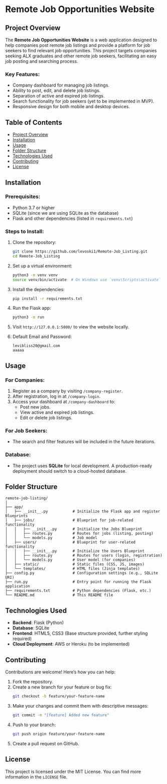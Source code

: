 
# Remote Job Opportunities Website

## Project Overview
The **Remote Job Opportunities Website** is a web application designed to help companies post remote job listings and provide a platform for job seekers to find relevant job opportunities. This project targets companies seeking ALX graduates and other remote job seekers, facilitating an easy job posting and searching process.

### Key Features:
- Company dashboard for managing job listings.
- Ability to post, edit, and delete job listings.
- Separation of active and expired job listings.
- Search functionality for job seekers (yet to be implemented in MVP).
- Responsive design for both mobile and desktop devices.

## Table of Contents
- [Project Overview](#project-overview)
- [Installation](#installation)
- [Usage](#usage)
- [Folder Structure](#folder-structure)
- [Technologies Used](#technologies-used)
- [Contributing](#contributing)
- [License](#license)

## Installation

### Prerequisites:
- Python 3.7 or higher
- SQLite (since we are using SQLite as the database)
- Flask and other dependencies (listed in `requirements.txt`)

### Steps to Install:
1. Clone the repository:
    ```bash
    git clone https://github.com/levoski1/Remote-Job_Listing.git
    cd Remote-Job_Listing
    ```

2. Set up a virtual environment:
    ```bash
    python3 -m venv venv
    source venv/bin/activate  # On Windows use `venv\Scripts\activate`
    ```

3. Install the dependencies:
    ```bash
    pip install -r requirements.txt
    ```

4. Run the Flask app:
    ```bash
    python3 -m run
    ```

5. Visit `http://127.0.0.1:5000/` to view the website locally.


6. Default Email and Password:
    ```
    levibliss20@gmail.com
    aaaaa
    ```

## Usage

### For Companies:
1. Register as a company by visiting `/company-register`.
2. After registration, log in at `/company-login`.
3. Access your dashboard at `/company-dashboard` to:
   - Post new jobs.
   - View active and expired job listings.
   - Edit or delete job listings.

### For Job Seekers:
- The search and filter features will be included in the future iterations.

### Database:
- The project uses **SQLite** for local development. A production-ready deployment should switch to a cloud-hosted database.

## Folder Structure

```
remote-job-listing/
│
├── app/
│   ├── __init__.py           # Initialize the Flask app and register Blueprints
│   ├── jobs/                 # Blueprint for job-related functionality
│   │   ├── __init__.py       # Initialize the Jobs Blueprint
│   │   ├── routes.py         # Routes for jobs (listing, posting)
│   │   └── models.py         # Job model
│   ├── users/                # Blueprint for user-related functionality
│   │   ├── __init__.py       # Initialize the Users Blueprint
│   │   ├── routes.py         # Routes for users (login, registration)
│   │   └── models.py         # User model (for companies)
│   ├── static/               # Static files (CSS, JS, images)
│   └── templates/            # HTML files (Jinja templates)
├── config.py                 # Configuration settings (e.g., SQLite URI)
├── run.py                    # Entry point for running the Flask application
├── requirements.txt          # Python dependencies (Flask, etc.)
└── README.md                 # This README file
```

## Technologies Used
- **Backend**: Flask (Python)
- **Database**: SQLite
- **Frontend**: HTML5, CSS3 (Base structure provided, further styling required)
- **Cloud Deployment**: AWS or Heroku (to be implemented)

## Contributing

Contributions are welcome! Here’s how you can help:

1. Fork the repository.
2. Create a new branch for your feature or bug fix:
    ```bash
    git checkout -b feature/your-feature-name
    ```
3. Make your changes and commit them with descriptive messages:
    ```bash
    git commit -m "[feature] Added new feature"
    ```
4. Push to your branch:
    ```bash
    git push origin feature/your-feature-name
    ```
5. Create a pull request on GitHub.

## License
This project is licensed under the MIT License. You can find more information in the `LICENSE` file.
